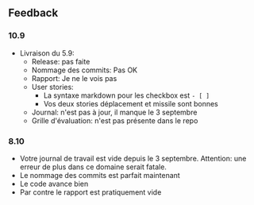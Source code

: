 ## Feedback

### 10.9

- Livraison du 5.9:
  - Release: pas faite
  - Nommage des commits: Pas OK
  - Rapport: Je ne le vois pas
  - User stories:
    - La syntaxe markdown pour les checkbox est `- [ ]`
    - Vos deux stories déplacement et missile sont bonnes
  - Journal: n'est pas à jour, il manque le 3 septembre
  - Grille d'évaluation: n'est pas présente dans le repo

### 8.10

- Votre journal de travail est vide depuis le 3 septembre. Attention: une erreur de plus dans ce domaine serait fatale.
- Le nommage des commits est parfait maintenant
- Le code avance bien
- Par contre le rapport est pratiquement vide
